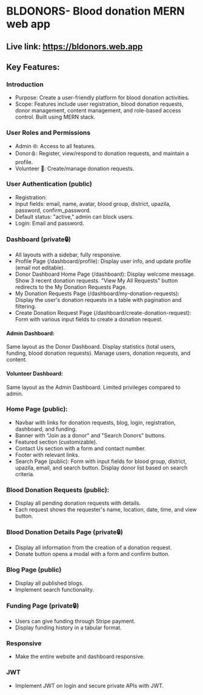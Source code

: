 # BLDONORS- Blood donation MERN web app
## Live link: https://bldonors.web.app

## Key Features: 
### Introduction
- Purpose: Create a user-friendly platform for blood donation activities.
- Scope: Features include user registration, blood donation requests, donor management, content management, and role-based access control. Built using MERN stack.

### User Roles and Permissions
- Admin 🌐: Access to all features.
- Donor🩸: Register, view/respond to donation requests, and maintain a profile.
- Volunteer 🤝: Create/manage donation requests.

### User Authentication (public)
- Registration:
- Input fields: email, name, avatar, blood group, district, upazila, password, confirm_password.
- Default status: "active," admin can block users.
- Login: Email and password.
### Dashboard (private🔒)
- All layouts with a sidebar, fully responsive.
- Profile Page (/dashboard/profile): Display user info, and update profile (email not editable).
- Donor Dashboard Home Page (/dashboard): Display welcome message. Show 3 recent donation requests. "View My All Requests" button redirects to the My Donation Requests Page.
- My Donation Requests Page (/dashboard/my-donation-requests): Display the user's donation requests in a table with pagination and filtering.
- Create Donation Request Page (/dashboard/create-donation-request): Form with various input fields to create a donation request.
#### Admin Dashboard: 
Same layout as the Donor Dashboard. Display statistics (total users, funding, blood donation requests). Manage users, donation requests, and content.
#### Volunteer Dashboard: 
Same layout as the Admin Dashboard. Limited privileges compared to admin.

### Home Page (public): 
- Navbar with links for donation requests, blog, login, registration, dashboard, and funding.
- Banner with "Join as a donor" and "Search Donors" buttons.
- Featured section (customizable).
- Contact Us section with a form and contact number.
- Footer with relevant links.
- Search Page (public): Form with input fields for blood group, district, upazila, email, and search button. Display donor list based on search criteria.

### Blood Donation Requests (public):
- Display all pending donation requests with details.
- Each request shows the requester's name, location, date, time, and view button.

### Blood Donation Details Page (private🔒)
- Display all information from the creation of a donation request.
- Donate button opens a modal with a form and confirm button.

### Blog Page (public)
- Display all published blogs.
- Implement search functionality.

### Funding Page (private🔒)
- Users can give funding through Stripe payment.
- Display funding history in a tabular format.

### Responsive
- Make the entire website and dashboard responsive.

### JWT
- Implement JWT on login and secure private APIs with JWT.


